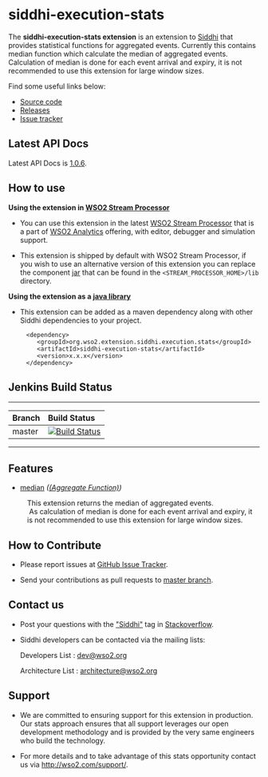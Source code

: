 siddhi-execution-stats
======================================

The **siddhi-execution-stats extension** is an extension to <a target="_blank" href="https://wso2.github.io/siddhi">Siddhi</a> that provides statistical functions for aggregated events. Currently this contains median 
function which calculate the median of aggregated events. Calculation of median is done for  each event arrival and expiry, it is not recommended to use this extension for large window sizes.

Find some useful links below:

* <a target="_blank" href="https://github.com/wso2-extensions/siddhi-execution-stats">Source code</a>
* <a target="_blank" href="https://github.com/wso2-extensions/siddhi-execution-stats/releases">Releases</a>
* <a target="_blank" href="https://github.com/wso2-extensions/siddhi-execution-stats/issues">Issue tracker</a>

## Latest API Docs 

Latest API Docs is <a target="_blank" href="https://wso2-extensions.github.io/siddhi-execution-stats/api/1.0.6">1.0.6</a>.

## How to use 

**Using the extension in <a target="_blank" href="https://github.com/wso2/product-sp">WSO2 Stream Processor</a>**

* You can use this extension in the latest <a target="_blank" href="https://github.com/wso2/product-sp/releases">WSO2 Stream Processor</a> that is a part of <a target="_blank" href="http://wso2.com/analytics?utm_source=gitanalytics&utm_campaign=gitanalytics_Jul17">WSO2 Analytics</a> offering, with editor, debugger and simulation support. 

* This extension is shipped by default with WSO2 Stream Processor, if you wish to use an alternative version of this extension you can replace the component <a target="_blank" href="https://github.com/wso2-extensions/siddhi-execution-stats/releases">jar</a> that can be found in the `<STREAM_PROCESSOR_HOME>/lib` directory.

**Using the extension as a <a target="_blank" href="https://wso2.github.io/siddhi/documentation/running-as-a-java-library">java library</a>**

* This extension can be added as a maven dependency along with other Siddhi dependencies to your project.

```
     <dependency>
        <groupId>org.wso2.extension.siddhi.execution.stats</groupId>
        <artifactId>siddhi-execution-stats</artifactId>
        <version>x.x.x</version>
     </dependency>
```

## Jenkins Build Status

---

|  Branch | Build Status |
| :------ |:------------ | 
| master  | [![Build Status](https://wso2.org/jenkins/view/All%20Builds/job/siddhi/job/siddhi-execution-stats/badge/icon)](https://wso2.org/jenkins/view/All%20Builds/job/siddhi/job/siddhi-execution-stats/) |

---

## Features

* <a target="_blank" href="https://wso2-extensions.github.io/siddhi-execution-stats/api/1.0.6/#median-aggregate-function">median</a> *(<a target="_blank" href="https://wso2.github.io/siddhi/documentation/siddhi-4.0/#aggregate-function">(Aggregate Function)</a>)*<br><div style="padding-left: 1em;"><p>This extension returns the median of aggregated events.<br>&nbsp;As calculation of median is done for each event arrival and expiry, it is not recommended to use this extension for large window sizes. </p></div>

## How to Contribute
 
  * Please report issues at <a target="_blank" href="https://github.com/wso2-extensions/siddhi-execution-stats/issues">GitHub Issue Tracker</a>.
  
  * Send your contributions as pull requests to <a target="_blank" href="https://github.com/wso2-extensions/siddhi-execution-stats/tree/master">master branch</a>. 
 
## Contact us 

 * Post your questions with the <a target="_blank" href="http://stackoverflow.com/search?q=siddhi">"Siddhi"</a> tag in <a target="_blank" href="http://stackoverflow.com/search?q=siddhi">Stackoverflow</a>. 
 
 * Siddhi developers can be contacted via the mailing lists:
 
    Developers List   : [dev@wso2.org](mailto:dev@wso2.org)
    
    Architecture List : [architecture@wso2.org](mailto:architecture@wso2.org)
 
## Support 

* We are committed to ensuring support for this extension in production. Our stats approach ensures that all support leverages our open development methodology and is provided by the very same engineers who build the technology. 

* For more details and to take advantage of this stats opportunity contact us via <a target="_blank" href="http://wso2.com/support?utm_source=gitanalytics&utm_campaign=gitanalytics_Jul17">http://wso2.com/support/</a>. 
